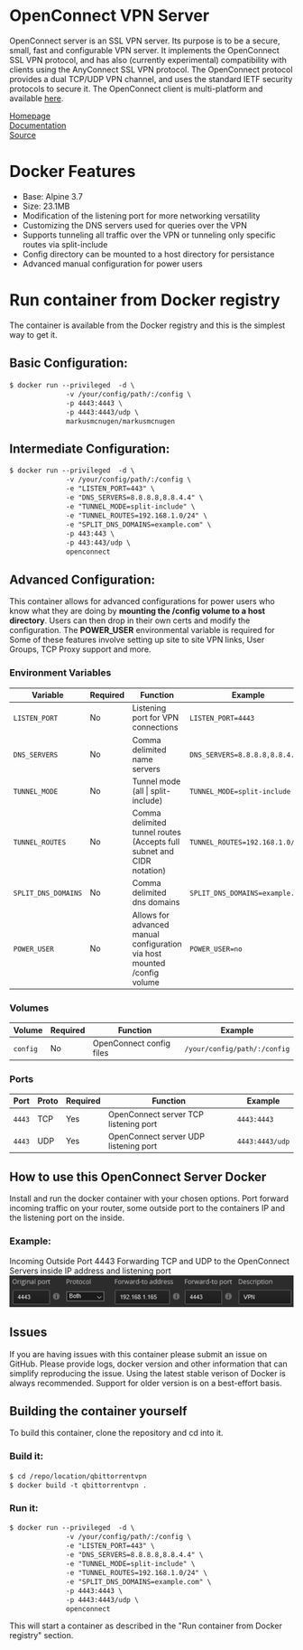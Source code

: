 # OpenConnect VPN Server
OpenConnect server is an SSL VPN server. Its purpose is to be a secure, small, fast and configurable VPN server. It implements the OpenConnect SSL VPN protocol, and has also (currently experimental) compatibility with clients using the AnyConnect SSL VPN protocol. The OpenConnect protocol provides a dual TCP/UDP VPN channel, and uses the standard IETF security protocols to secure it. The OpenConnect client is multi-platform and available [here](http://www.infradead.org/openconnect/).

[Homepage](https://ocserv.gitlab.io/www/platforms.html)<br>
[Documentation](https://ocserv.gitlab.io/www/manual.html)<br>
[Source](https://gitlab.com/ocserv/ocserv)

# Docker Features
* Base: Alpine 3.7
* Size: 23.1MB
* Modification of the listening port for more networking versatility
* Customizing the DNS servers used for queries over the VPN
* Supports tunneling all traffic over the VPN or tunneling only specific routes via split-include
* Config directory can be mounted to a host directory for persistance 
* Advanced manual configuration for power users

# Run container from Docker registry
The container is available from the Docker registry and this is the simplest way to get it.

## Basic Configuration:

```
$ docker run --privileged  -d \
              -v /your/config/path/:/config \
              -p 4443:4443 \
              -p 4443:4443/udp \
              markusmcnugen/markusmcnugen
```

## Intermediate Configuration:
```
$ docker run --privileged  -d \
              -v /your/config/path/:/config \
              -e "LISTEN_PORT=443" \
              -e "DNS_SERVERS=8.8.8.8,8.8.4.4" \
              -e "TUNNEL_MODE=split-include" \
              -e "TUNNEL_ROUTES=192.168.1.0/24" \
              -e "SPLIT_DNS_DOMAINS=example.com" \
              -p 443:443 \
              -p 443:443/udp \
              openconnect
```

## Advanced Configuration:
This container allows for advanced configurations for power users who know what they are doing by **mounting the /config volume to a host directory**. Users can then drop in their own certs and modify the configuration. The **POWER_USER** environmental variable is required for Some of these features involve setting up site to site VPN links, User Groups, TCP Proxy support and more.

### Environment Variables
| Variable | Required | Function | Example |
|----------|----------|----------|----------|
|`LISTEN_PORT`| No | Listening port for VPN connections|`LISTEN_PORT=4443`|
|`DNS_SERVERS`| No | Comma delimited name servers |`DNS_SERVERS=8.8.8.8,8.8.4.4`|
|`TUNNEL_MODE`| No | Tunnel mode (all \| split-include) |`TUNNEL_MODE=split-include`|
|`TUNNEL_ROUTES`| No | Comma delimited tunnel routes (Accepts full subnet and CIDR notation) |`TUNNEL_ROUTES=192.168.1.0/24`|
|`SPLIT_DNS_DOMAINS`| No | Comma delimited dns domains |`SPLIT_DNS_DOMAINS=example.com`|
|`POWER_USER`| No | Allows for advanced manual configuration via host mounted /config volume |`POWER_USER=no`|

### Volumes
| Volume | Required | Function | Example |
|----------|----------|----------|----------|
| `config` | No | OpenConnect config files | `/your/config/path/:/config`|

### Ports
| Port | Proto | Required | Function | Example |
|----------|----------|----------|----------|----------|
| `4443` | TCP | Yes | OpenConnect server TCP listening port | `4443:4443`|
| `4443` | UDP | Yes | OpenConnect server UDP listening port | `4443:4443/udp`|

## How to use this OpenConnect Server Docker
Install and run the docker container with your chosen options. Port forward incoming traffic on your router, some outside port to the containers IP and the listening port on the inside.

### Example:
Incoming Outside Port 4443 Forwarding TCP and UDP to the OpenConnect Servers inside IP address and listening port
![Port Forward Example](https://raw.githubusercontent.com/MarkusMcNugen/docker-templates/master/openconnect/Port%20Forward%20Example.png)

## Issues
If you are having issues with this container please submit an issue on GitHub.
Please provide logs, docker version and other information that can simplify reproducing the issue.
Using the latest stable verison of Docker is always recommended. Support for older version is on a best-effort basis.

## Building the container yourself
To build this container, clone the repository and cd into it.

### Build it:
```
$ cd /repo/location/qbittorrentvpn
$ docker build -t qbittorrentvpn .
```
### Run it:
```
$ docker run --privileged  -d \
              -v /your/config/path/:/config \
              -e "LISTEN_PORT=443" \
              -e "DNS_SERVERS=8.8.8.8,8.8.4.4" \
              -e "TUNNEL_MODE=split-include" \
              -e "TUNNEL_ROUTES=192.168.1.0/24" \
              -e "SPLIT_DNS_DOMAINS=example.com" \
              -p 4443:4443 \
              -p 4443:4443/udp \
              openconnect
```

This will start a container as described in the "Run container from Docker registry" section.
